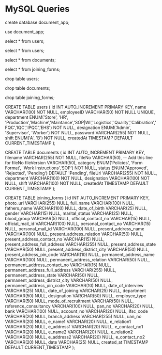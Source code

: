 # MySQL Queries

create database document_app;

use document_app;

select \* from users;

select \* from users;

select \* from documents;

select \* from joining_forms;

drop table users;

drop table documents;

drop table joining_forms;

CREATE TABLE users (
id INT AUTO_INCREMENT PRIMARY KEY,
name VARCHAR(100) NOT NULL,
employeeID VARCHAR(50) NOT NULL UNIQUE,
department ENUM('Store', 'HR', 'Production','Machine','Maintance','SOP|WI','Logistics','Quality','Calibration','FQC','IQC','IPQC','EHS') NOT NULL,
designation ENUM('Admin', 'Supervisor', 'Worker') NOT NULL,
password VARCHAR(255) NOT NULL,
shift ENUM('A', 'B') NOT NULL,
createdAt TIMESTAMP DEFAULT CURRENT_TIMESTAMP
);

CREATE TABLE documents (
id INT AUTO_INCREMENT PRIMARY KEY,
filename VARCHAR(255) NOT NULL,
fileNo VARCHAR(50), -- Add this line for fileNo
fileVersion VARCHAR(50),
category ENUM('Policies', 'Form Format', 'Work Instructions','SOP') NOT NULL,
status ENUM('Approved', 'Rejected', 'Pending') DEFAULT 'Pending',
fileUrl VARCHAR(255) NOT NULL,
department VARCHAR(100) NOT NULL,
designation VARCHAR(100) NOT NULL,
shift VARCHAR(100) NOT NULL,
createdAt TIMESTAMP DEFAULT CURRENT_TIMESTAMP
);

CREATE TABLE joining_forms (
id INT AUTO_INCREMENT PRIMARY KEY,
photo_url VARCHAR(255) NULL,
full_name VARCHAR(100) NULL,
fathers_name VARCHAR(100) NULL,
date_of_birth VARCHAR(25) NULL,
gender VARCHAR(15) NULL,
marital_status VARCHAR(25) NULL,
blood_group VARCHAR(5) NULL,
official_contact_no VARCHAR(15) NULL,
official_mail_id VARCHAR(100) NULL,
personal_contact_no VARCHAR(15) NULL,
personal_mail_id VARCHAR(100) NULL,
present_address_name VARCHAR(100) NULL,
present_address_relation VARCHAR(50) NULL,
present_address_contact_no VARCHAR(15) NULL,
present_address_full_address VARCHAR(255) NULL,
present_address_state VARCHAR(50) NULL,
present_address_district_city VARCHAR(50) NULL,
present_address_pin_code VARCHAR(10) NULL,
permanent_address_name VARCHAR(100) NULL,
permanent_address_relation VARCHAR(50) NULL,
permanent_address_contact_no VARCHAR(15) NULL,
permanent_address_full_address VARCHAR(255) NULL,
permanent_address_state VARCHAR(50) NULL,
permanent_address_district_city VARCHAR(50) NULL,
permanent_address_pin_code VARCHAR(10) NULL,
date_of_interview VARCHAR(25) NULL,
date_of_joining VARCHAR(25) NULL,
department VARCHAR(50) NULL,
designation VARCHAR(50) NULL,
employee_type VARCHAR(50) NULL,
mode_of_recruitment VARCHAR(50) NULL,
reference_consultancy VARCHAR(100) NULL,
pan_no VARCHAR(20) NULL,
bank VARCHAR(100) NULL,
account_no VARCHAR(20) NULL,
ifsc_code VARCHAR(20) NULL,
branch_address VARCHAR(255) NULL,
uan_no VARCHAR(20) NULL,
e_name1 VARCHAR(20) NULL,
e_relation1 VARCHAR(20) NULL,
e_address1 VARCHAR(20) NULL,
e_contact_no1 VARCHAR(20) NULL,
e_name2 VARCHAR(20) NULL,
e_relation2 VARCHAR(20) NULL,
e_address2 VARCHAR(20) NULL,
e_contact_no2 VARCHAR(20) NULL,
date VARCHAR(25) NULL,
created_at TIMESTAMP DEFAULT CURRENT_TIMESTAMP
);
